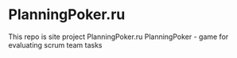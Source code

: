 # PlanningPoker.ru
This repo is site project PlanningPoker.ru
PlanningPoker - game for evaluating scrum team tasks
